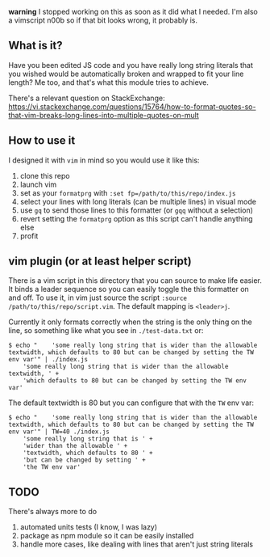 **warning** I stopped working on this as soon as it did what I needed. I'm also
a vimscript n00b so if that bit looks wrong, it probably is.

## What is it?
Have you been edited JS code and you have really long string literals that you
wished would be automatically broken and wrapped to fit your line length? Me
too, and that's what this module tries to achieve.

There's a relevant question on StackExchange:
https://vi.stackexchange.com/questions/15764/how-to-format-quotes-so-that-vim-breaks-long-lines-into-multiple-quotes-on-mult

## How to use it
I designed it with `vim` in mind so you would use it like this:

  1. clone this repo
  1. launch vim
  1. set as your `formatprg` with `:set fp=/path/to/this/repo/index.js`
  1. select your lines with long literals (can be multiple lines) in visual mode
  1. use `gq` to send those lines to this formatter (or `gqq` without a
     selection)
  1. revert setting the `formatprg` option as this script can't handle anything else
  1. profit

## vim plugin (or at least helper script)
There is a vim script in this directory that you can source to make life
easier. It binds a leader sequence so you can easily toggle the this formatter
on and off. To use it, in vim just source the script `:source
/path/to/this/repo/script.vim`. The default mapping is `<leader>j`.

Currently it only formats correctly when the string is the only thing on the
line, so something like what you see in `./test-data.txt` or:
```console
$ echo "    'some really long string that is wider than the allowable textwidth, which defaults to 80 but can be changed by setting the TW env var'" | ./index.js
    'some really long string that is wider than the allowable textwidth, ' +
    'which defaults to 80 but can be changed by setting the TW env var'
```

The default textwidth is 80 but you can configure that with the `TW` env var:
```console
$ echo "    'some really long string that is wider than the allowable textwidth, which defaults to 80 but can be changed by setting the TW env var'" | TW=40 ./index.js
    'some really long string that is ' +
    'wider than the allowable ' +
    'textwidth, which defaults to 80 ' +
    'but can be changed by setting ' +
    'the TW env var'
```

## TODO
There's always more to do

  1. automated units tests (I know, I was lazy)
  1. package as npm module so it can be easily installed
  1. handle more cases, like dealing with lines that aren't just string literals
